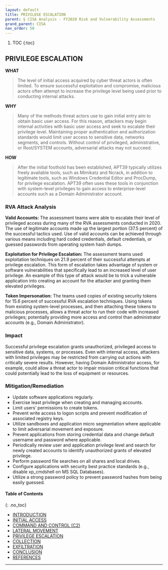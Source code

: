 ```yaml
---
layout: default
title: PRIVILEGE ESCALATION  
parent: § CISA Analysis - FY2020 Risk and Vulnerability Assessments 
grand_parent: CISA 
nav_order: 50 
---
```

<style>
.dont-break-out {
  /* These are technically the same, but use both */
  overflow-wrap: break-word;
  word-wrap: break-word;

     -ms-word-break: break-all;
  /* This is the dangerous one in WebKit, as it breaks things wherever */
  word-break: break-all;
  /* Instead use this non-standard one: */
  word-break: break-word;
}

.youtube-container {
    position: relative;
    width: 100%;
    height: 0;
    padding-bottom: 56.25%;
}
.youtube-video {
    position: absolute;
    top: 0;
    left: 0;
    width: 100%;
    height: 100%;
}

</style>

<div class="dont-break-out" markdown="1">

1. TOC
{:toc}

## PRIVILEGE ESCALATION
**WHAT**
> The level of initial access acquired by cyber threat actors is often limited. To ensure successful exploitation and compromise, malicious actors often attempt to increase the privilege level being used prior to conducting internal attacks.

**WHY**
> Many of the methods threat actors use to gain initial entry aim to obtain basic user access. For this reason, attackers may begin internal activities with basic user access and seek to escalate their privilege level. Maintaining proper authentication and authorization standards would limit user access to sensitive data, networks segments, and controls. Without control of privileged, administrative, or Root/SYSTEM accounts, adversarial attacks may not succeed.

**HOW**
> After the initial foothold has been established, APT39 typically utilizes freely available tools, such as Mimikatz and Ncrack, in addition to legitimate tools, such as Windows Credential Editor and ProcDump, for privilege escalation. APT39 often uses these tools in conjunction with system-level privileges to gain access to enterprise-level accounts such as a Domain Administrator account.

### RVA Attack Analysis 
**Valid Accounts:** The assessment teams were able to escalate their level of privileged access during many of the RVA assessments conducted in 2020. The use of legitimate accounts made up the largest portion (37.5 percent) of the successful tactics used. Use of valid accounts can be achieved through various means including hard coded credentials, default credentials, or guessed passwords from operating system hash dumps.

**Exploitation for Privilege Escalation:** The assessment teams used exploitation techniques on 21.9 percent of their successful attempts at privilege escalation. This form of escalation takes advantage of system or software vulnerabilities that specifically lead to an increased level of user privilege. An example of this type of attack would be to trick a vulnerable application into creating an account for the attacker and granting them elevated privileges.

**Token Impersonation:** The teams used copies of existing security tokens for 15.6 percent of successful RVA escalation techniques. Using tokens from existing system-level processes, and then attaching these tokens to malicious processes, allows a threat actor to run their code with increased privileges; potentially providing more access and control than administrator accounts (e.g., Domain Administrator).

### Impact 
Successful privilege escalation grants unauthorized, privileged access to sensitive data, systems, or processes. Even with internal access, attackers with limited privileges may be restricted from carrying out actions with critically severe results. However, having Domain Administrator access, for example, could allow a threat actor to impair mission critical functions that could potentially lead to the loss of equipment or resources.

### Mitigation/Remediation
- Update software applications regularly. 
- Exercise least privilege when creating and managing accounts. 
- Limit users’ permissions to create tokens.
- Prevent write access to logon scripts and prevent modification of associated registry keys. 
- Utilize sandboxes and application micro segmentation where applicable to limit adversarial movement and exposure. 
- Prevent applications from storing credential data and change default username and password where applicable. 
- Periodically review user and application privilege level and search for newly created accounts to identify unauthorized grants of elevated privilege.
- Perform password file searches on all shares and local drives.
- Configure applications with security best practice standards (e.g., disable xp_cmdshell on MS SQL Databases).
- Utilize a strong password policy to prevent password hashes from being easily guessed.

#### Table of Contents
{: .no_toc}

<ul><li> <a href="/docs/cisa/FY2020-Risk-and-Vulnerability-Assessments-1/">INTRODUCTION</a></li><li> <a href="/docs/cisa/FY2020-Risk-and-Vulnerability-Assessments-2/">INITIAL ACCESS</a></li><li> <a href="/docs/cisa/FY2020-Risk-and-Vulnerability-Assessments-3/">COMMAND AND CONTROL (C2)</a></li><li> <a href="/docs/cisa/FY2020-Risk-and-Vulnerability-Assessments-4/">LATERAL MOVEMENT</a></li><li> <a href="/docs/cisa/FY2020-Risk-and-Vulnerability-Assessments-5/">PRIVILEGE ESCALATION</a></li><li> <a href="/docs/cisa/FY2020-Risk-and-Vulnerability-Assessments-6/">COLLECTION</a></li><li> <a href="/docs/cisa/FY2020-Risk-and-Vulnerability-Assessments-7/">EXFILTRATION</a></li><li> <a href="/docs/cisa/FY2020-Risk-and-Vulnerability-Assessments-8/">CONCLUSION</a></li><li> <a href="/docs/cisa/FY2020-Risk-and-Vulnerability-Assessments-9/">REFERENCES</a></li></ul>

***

</div>
